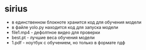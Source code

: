 # sirius

- в единственном блокноте хранится код для обучения модели
- в файле yolo.py находится код для запуска модели
- file1.mp4 - дефолтное видео для проверки
- best.pt - лучшие веса обучения модели
- 1.pdf - ноутбук с обучением, но только в формате пдф
